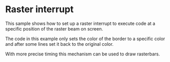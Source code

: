 # Raster interrupt

This sample shows how to set up a raster interrupt to execute code at a specific position
of the raster beam on screen. 

The code in this example only sets the color of the border to a specific color and after some lines set it back to the original color.

With more precise timing this mechanism can be used to draw rasterbars.